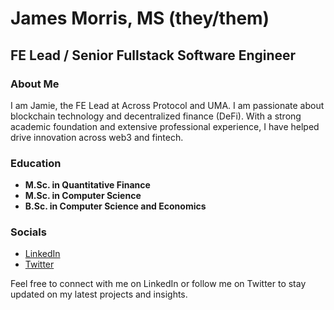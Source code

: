 # James Morris, MS (they/them)
## FE Lead / Senior Fullstack Software Engineer

### About Me
I am Jamie, the FE Lead at Across Protocol and UMA. I am passionate about blockchain technology and decentralized finance (DeFi). With a strong academic foundation and extensive professional experience, I have helped drive innovation across web3 and fintech.

### Education
- **M.Sc. in Quantitative Finance**
- **M.Sc. in Computer Science**
- **B.Sc. in Computer Science and Economics** 

### Socials
- [LinkedIn](https://linkedin.com/in/jamorris-software)
- [Twitter](https://twitter.com/blockchainjimbo)

Feel free to connect with me on LinkedIn or follow me on Twitter to stay updated on my latest projects and insights.

